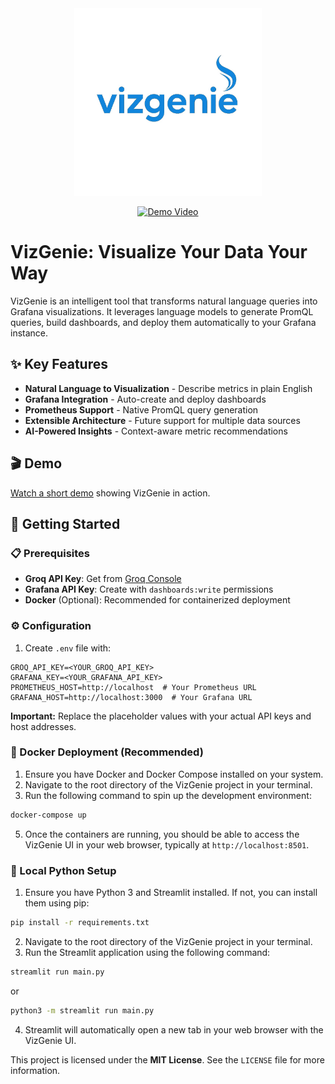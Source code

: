 <div align="center">
  <img src="https://raw.githubusercontent.com/vsion-x/vizgenie/main/assets/logo.png" alt="VizGenie Logo" width="300"/>
  
  [![Demo Video](https://img.shields.io/badge/Watch-Demo_Video-blue)](https://www.loom.com/share/d4ebd415de14413faf23a928a728ccf9?sid=da9cec9a-849e-4954-89b0-3a77f2b7e6d2)
</div>

# VizGenie: Visualize Your Data Your Way

VizGenie is an intelligent tool that transforms natural language queries into Grafana visualizations. It leverages language models to generate PromQL queries, build dashboards, and deploy them automatically to your Grafana instance.

## ✨ Key Features

* **Natural Language to Visualization** - Describe metrics in plain English
* **Grafana Integration** - Auto-create and deploy dashboards
* **Prometheus Support** - Native PromQL query generation
* **Extensible Architecture** - Future support for multiple data sources
* **AI-Powered Insights** - Context-aware metric recommendations

## 🎬 Demo

[Watch a short demo](https://www.loom.com/share/d4ebd415de14413faf23a928a728ccf9?sid=da9cec9a-849e-4954-89b0-3a77f2b7e6d2) showing VizGenie in action.

## 🚀 Getting Started

### 📋 Prerequisites

- **Groq API Key**: Get from [Groq Console](https://console.groq.com/)
- **Grafana API Key**: Create with `dashboards:write` permissions
- **Docker** (Optional): Recommended for containerized deployment

### ⚙️ Configuration

1. Create `.env` file with:
```env
GROQ_API_KEY=<YOUR_GROQ_API_KEY>
GRAFANA_KEY=<YOUR_GRAFANA_API_KEY>
PROMETHEUS_HOST=http://localhost  # Your Prometheus URL
GRAFANA_HOST=http://localhost:3000  # Your Grafana URL
```

**Important:** Replace the placeholder values with your actual API keys and host addresses.

### 🐳 Docker Deployment (Recommended)

1. Ensure you have Docker and Docker Compose installed on your system. 
2. Navigate to the root directory of the VizGenie project in your terminal. 
3. Run the following command to spin up the development environment: 
```bash 
docker-compose up 
```
5. Once the containers are running, you should be able to access the VizGenie UI in your web browser, typically at `http://localhost:8501`.

### 🐍 Local Python Setup
1. Ensure you have Python 3 and Streamlit installed. If not, you can install them using pip: 
```bash 
pip install -r requirements.txt 
```
2. Navigate to the root directory of the VizGenie project in your terminal. 
3. Run the Streamlit application using the following command:

```bash 
streamlit run main.py 
``` 
or 
```bash 
python3 -m streamlit run main.py 
```

4. Streamlit will automatically open a new tab in your web browser with the VizGenie UI.

This project is licensed under the **MIT License**. See the `LICENSE` file for more information.